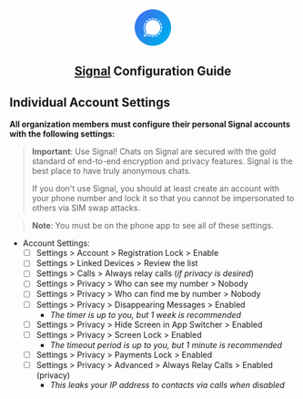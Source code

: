 <div align="center"> <img src="../../../images/guides/signal.svg" alt="Signal Logo" width="64" height="64"> <h2><a href="https://signal.org/" target="_blank" rel="noopener noreferrer">Signal</a> Configuration Guide</h2> </div>

## Individual Account Settings

**All organization members must configure their personal Signal accounts with the following settings:**

> **Important**: Use Signal! Chats on Signal are secured with the gold standard of end-to-end encryption and privacy features. Signal is the best place to have truly anonymous chats.
> 
> If you don't use Signal, you should at least create an account with your phone number and lock it so that you cannot be impersonated to others via SIM swap attacks.

> **Note**: You must be on the phone app to see all of these settings.

- Account Settings:
    - [ ]  Settings > Account > Registration Lock > Enable
    - [ ]  Settings > Linked Devices > Review the list
    - [ ]  Settings > Calls > Always relay calls (*if privacy is desired*)
    - [ ]  Settings > Privacy > Who can see my number > Nobody
    - [ ]  Settings > Privacy > Who can find me by number > Nobody
    - [ ]  Settings > Privacy > Disappearing Messages > Enabled
        - *The timer is up to you, but 1 week is recommended*
    - [ ]  Settings > Privacy > Hide Screen in App Switcher > Enabled
    - [ ]  Settings > Privacy > Screen Lock > Enabled
        - *The timeout period is up to you, but 1 minute is recommended*
    - [ ]  Settings > Privacy > Payments Lock > Enabled
    - [ ]  Settings > Privacy > Advanced > Always Relay Calls > Enabled (privacy)
        - *This leaks your IP address to contacts via calls when disabled*
